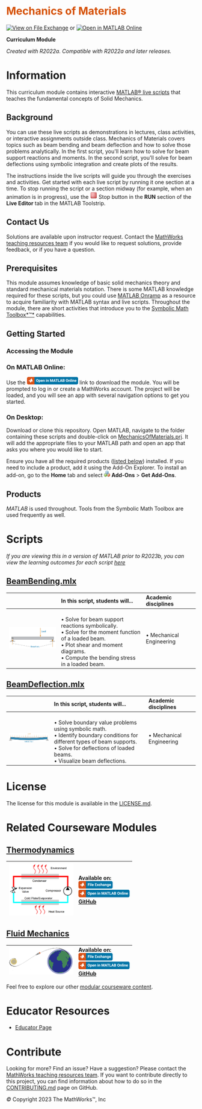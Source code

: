 
<a name="T_DEF03274"></a>
# <span style="color:rgb(213,80,0)">Mechanics of Materials</span>
<a name="H_053613DF"></a>

[![View on File Exchange](https://www.mathworks.com/matlabcentral/images/matlab-file-exchange.svg)](https://www.mathworks.com/matlabcentral/fileexchange/113670-mechanics-of-materials) or [![Open in MATLAB Online](https://www.mathworks.com/images/responsive/global/open-in-matlab-online.svg)](https://matlab.mathworks.com/open/github/v1?repo=MathWorks-Teaching-Resources/Mechanics-of-Materials&project=MechanicsOfMaterials.prj)

**Curriculum Module**

_Created with R2022a. Compatible with R2022a and later releases._

# Information

This curriculum module contains interactive [MATLAB® live scripts](https://www.mathworks.com/products/matlab/live-editor.html) that teaches the fundamental concepts of Solid Mechanics.

<a name="H_F00D98E4"></a>
## Background

You can use these live scripts as demonstrations in lectures, class activities, or interactive assignments outside class. Mechanics of Materials covers topics such as beam bending and beam deflection and how to solve those problems analytically. In the first script, you'll learn how to solve for beam support reactions and moments. In the second script, you'll solve for beam deflections using symbolic integration and create plots of the results. 


The instructions inside the live scripts will guide you through the exercises and activities. Get started with each live script by running it one section at a time. To stop running the script or a section midway (for example, when an animation is in progress), use the <img src="Images/EndIcon.png" width="19" alt="EndIcon.png"> Stop button in the **RUN** section of the **Live Editor** tab in the MATLAB Toolstrip.

## Contact Us

Solutions are available upon instructor request. Contact the [MathWorks teaching resources team](mailto:onlineteaching@mathworks.com) if you would like to request solutions, provide feedback, or if you have a question.

<a name="H_30BC7141"></a>
## Prerequisites

This module assumes knowledge of basic solid mechanics theory and standard mechanical materials notation. There is some MATLAB knowledge required for these scripts, but you could use [MATLAB Onramp](https://matlabacademy.mathworks.com/details/matlab-onramp/gettingstarted) as a resource to acquire familiarity with MATLAB syntax and live scripts. Throughout the module, there are short activities that introduce you to the [Symbolic Math Toolbox*™*](https://www.mathworks.com/products/symbolic.html) capabilities.

<a name="H_330E72C3"></a>
## Getting Started
### Accessing the Module
### **On MATLAB Online:**

Use the [<img src="Images/OpenInMO.png" width="136" alt="OpenInMO.png">](https://matlab.mathworks.com/open/github/v1?repo=MathWorks-Teaching-Resources/Mechanics-of-Materials&project=MechanicsOfMaterials.prj) link to download the module. You will be prompted to log in or create a MathWorks account. The project will be loaded, and you will see an app with several navigation options to get you started.

### **On Desktop:**

Download or clone this repository. Open MATLAB, navigate to the folder containing these scripts and double-click on [MechanicsOfMaterials.prj](https://matlab.mathworks.com/open/github/v1?repo=MathWorks-Teaching-Resources/Mechanics-of-Materials&project=MechanicsOfMaterials.prj). It will add the appropriate files to your MATLAB path and open an app that asks you where you would like to start. 


Ensure you have all the required products ([listed below](#H_E850B4FF)) installed. If you need to include a product, add it using the Add-On Explorer. To install an add-on, go to the **Home** tab and select  <img src="Images/AddOnsIcon.png" width="16" alt="AddOnsIcon.png"> **Add-Ons** > **Get Add-Ons**. 

<a name="H_E850B4FF"></a>
## Products

 *MATLAB* is used throughout. Tools from the Symbolic Math Toolbox are used frequently as well.

<a name="H_E8C62B23"></a>
# Scripts

 *If you are viewing this in a version of MATLAB prior to R2023b, you can view the learning outcomes for each script* [*here*](https://www.mathworks.com/matlabcentral/fileexchange/113670-mechanics-of-materials)

<a name="H_BC8955C0"></a>
## [**BeamBending.mlx**](https://matlab.mathworks.com/open/github/v1?repo=MathWorks-Teaching-Resources/Mechanics-of-Materials&project=MechanicsOfMaterials.prj&file=BeamBending.mlx)
|  | **In this script, students will...** | **Academic disciplines**  |
| :-- | :-- | :-- |
| <img src="Images/image_1.png" width="245" alt="image_1.png"> |<br>• Solve for beam support reactions symbolically. <br>• Solve for the moment function of a loaded beam. <br>• Plot shear and moment diagrams. <br>• Compute the bending stress in a loaded beam. | • Mechanical Engineering  |

<a name="H_17056DF7"></a>
## [**BeamDeflection.mlx**](https://matlab.mathworks.com/open/github/v1?repo=MathWorks-Teaching-Resources/Mechanics-of-Materials&project=MechanicsOfMaterials.prj&file=BeamDeflection.mlx)
|  | **In this script, students will...** | **Academic disciplines**  |
| :-- | :-- | :-- |
| <img src="Images/image_2.png" width="245" alt="image_2.png"> |<br>• Solve boundary value problems using symbolic math. <br>• Identify boundary conditions for different types of beam supports. <br>• Solve for deflections of loaded beams. <br>• Visualize beam deflections. | • Mechanical Engineering  |

<a name="H_F61733D7"></a>
# License

The license for this module is available in the [LICENSE.md](https://github.com/MathWorks-Teaching-Resources/Mechanics-of-Materials/blob/release/LICENSE.md).

<a name="H_3DE08377"></a>
# Related Courseware Modules
<a name="H_868F5748"></a>
## [Thermodynamics](https://www.mathworks.com/matlabcentral/fileexchange/126784-thermodynamics)
| <img src="Images/image_3.png" width="171" alt="image_3.png"> | **Available on:** <br>[<img src="Images/OpenInFX.png" width="91" alt="OpenInFX.png">](https://www.mathworks.com/matlabcentral/fileexchange/126784-thermodynamics) <br>[<img src="Images/OpenInMO.png" width="136" alt="OpenInMO.png">](https://matlab.mathworks.com/open/github/v1?repo=MathWorks-Teaching-Resources/Thermodynamics&project=Thermodynamics.prj) <br>[GitHub](https://github.com/MathWorks-Teaching-Resources/Thermodynamics)   |
| :-- | :-- |

<a name="H_868F5748"></a>
## [Fluid Mechanics](https://www.mathworks.com/matlabcentral/fileexchange/124840-fluid-mechanics)
| <img src="Images/image_4.png" width="171" alt="image_4.png"> | **Available on:** <br>[<img src="Images/OpenInFX.png" width="91" alt="OpenInFX.png">](https://www.mathworks.com/matlabcentral/fileexchange/124840-fluid-mechanics) <br>[<img src="Images/OpenInMO.png" width="136" alt="OpenInMO.png">](https://matlab.mathworks.com/open/github/v1?repo=MathWorks-Teaching-Resources/Fluid-Mechanics&project=fluid-mechanics.prj) <br>[GitHub](https://github.com/MathWorks-Teaching-Resources/Fluid-Mechanics)  |
| :-- | :-- |


Feel free to explore our other [modular courseware content](https://www.mathworks.com/matlabcentral/fileexchange/?q=tag%3A%22courseware+module%22&sort=downloads_desc_30d).

# Educator Resources
-  [Educator Page](https://www.mathworks.com/academia/educators.html) 

<a name="H_0FA5DA18"></a>
# Contribute 

Looking for more? Find an issue? Have a suggestion? Please contact the [MathWorks teaching resources team](mailto:%20onlineteaching@mathworks.com). If you want to contribute directly to this project, you can find information about how to do so in the [CONTRIBUTING.md](https://github.com/MathWorks-Teaching-Resources/Mechanics-of-Materials/blob/release/CONTRIBUTING.md) page on GitHub.


 *©* Copyright 2023 The MathWorks™, Inc



